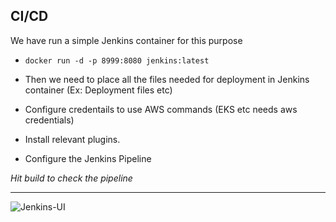 ## CI/CD

We have run a simple Jenkins container for this purpose

- `docker run -d -p 8999:8080 jenkins:latest`

- Then we need to place all the files needed for deployment in Jenkins container 
  (Ex: Deployment files etc)

- Configure credentails to use AWS commands (EKS etc needs aws credentials)

- Install relevant plugins.

- Configure the Jenkins Pipeline 

*Hit build to check the pipeline*

----------------------------------------------------------------------------------------------------------------------------



![Jenkins-UI](https://user-images.githubusercontent.com/68842056/165119816-566947db-95b6-4c6f-87a2-2e4a7c84be29.png)
